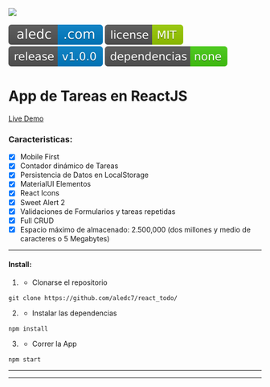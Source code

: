 
![](https://github.com/aledc7/reactjs/blob/main/resources/react2.gif)


  



[![aledc.tk](https://github.com/aledc7/Scrum-Certification/blob/master/recursos/aledc.com.svg)](https://aledc.tk)
[![License](https://github.com/aledc7/Scrum-Certification/blob/master/recursos/mit-license.svg)](https://aledc.tk)
[![GitHub release](https://github.com/aledc7/Scrum-Certification/blob/master/recursos/release.svg)](https://aledc.tk)
[![Dependencies](https://github.com/aledc7/Scrum-Certification/blob/master/recursos/dependencias-none.svg)](https://aledc.tk)

# App de Tareas en ReactJS

[Live Demo](https://aledc7.github.io/react_todo/)

### Caracteristicas:

- [x] Mobile First
- [x] Contador dinámico de Tareas
- [x] Persistencia de Datos en LocalStorage
- [x] MaterialUI Elementos
- [x] React Icons
- [x] Sweet Alert 2
- [x] Validaciones de Formularios y tareas repetidas
- [x] Full CRUD
- [x] Espacio máximo de almacenado: 2.500,000 (dos millones y medio de caracteres o 5 Megabytes)    
 
_________________________________________________________________________________
#### Install:
1. - Clonarse el repositorio
```
git clone https://github.com/aledc7/react_todo/
```
2. - Instalar las dependencias
```
npm install
```
3. - Correr la App
```
npm start
```
_________________________________________________________________________________

_________________________________________________________________________________


